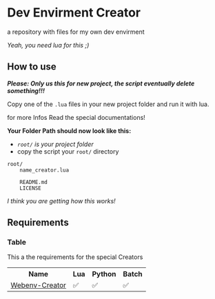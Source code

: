 <!-- written by Shadowdara -->
<!-- https://github.com/weuritz8u/dev-envirment -->


# Dev Envirment Creator

a repository with files for my own dev envirment

*Yeah, you need lua for this ;)*

<!--

## Index

**Infos**

- <a href="#how_to_use">How to use</a>
- <a href="#requirements">Requirements</a>
- <a href="#gitignore">gitignore</a>
- <a href="#contributing">Contributing</a>
- <a href="#license">License</a>
- <a href="#end">End</a>

**Content**

- <a href="#nextjsenc-creator">Nextjsenv-Creator</a>

-->

<h2 id="how_to_use">How to use</h2>

***Please: Only us this for new project, the script eventually
delete something!!!***

Copy one of the `.lua` files in your new project
folder and run it with lua.

for more Infos Read the special documentations!

**Your Folder Path should now look like this:**

- *`root/` is your project folder*
- copy the script your `root/` directory

```
root/
    name_creator.lua

    README.md
    LICENSE
```

*I think you are getting how this works!*


<h2 id="requirements">Requirements</h2>


### Table

This a the requirements for the special Creators

<table>
    <tr>
        <th>Name</th>
        <th>Lua</th>
        <th>Python</th>
        <th>Batch</th>
    </tr>
    <tr>
        <td><a href="#webenv-creator">Webenv-Creator</a</td>
        <td>✅</td>
        <td>✅</td>
        <td>✅</td>
    </tr>
    <!--<tr>
        <td></td>
        <td>❌</td>
        <td>❌</td>
        <td>❌</td>
    </tr>->
</table>


### List
**<a href="#webenv-creator">Webenv-Creator</a>**
- Lua
- Python


<h2 id="content">Content</h2>

Here are now the special documentations for the creators!


<h2 id="webenv-creator">Webenv-Creator</h2>

<a href="https://github.com/weuritz8u/Webenv-Creator">Moved here!</a>


<h2 id="nextjs">Nextjs</h2>

*IMPORTANT: You should copy the **content** of the folder into
yur root folder!*

The folder contains 3 batch files

### installing the requirements

just change the content of the `dev_install.cmd` if you use something
else then next js

### for starting the server

just change the content of the `dev_start.cmd` if you use another
start command then `npm run dev`

### open the homepage / multipele subpages

Made to open multiple pages of the project in the browser

*the page is opened in your standard programm for HTML files,
make sure this is webbrowser!*

- add a new `"name".html`

- paste `<meta http-equiv="refresh" content="0.1;url='THE_PAGE_LINK'">`

- replace `'THE_PAGE_LINK'` with your and REMOVE `''`

- add `"name".html` to `dev_open.bat` in a new line!


<h2 id="gitignore">gitignore</h2>

The Lua file creators are automaticly creating a `.gitignore` file
for the file that are not required for the project ;)


<h2 href="contributing">Contributing</h2>

feel free to contribute and add your Stuff :)

just fork the repository, add your stuff and then create a
pull request, but please document what you are added what it
is used for.


<h2 id="license">License</h2>


### License for using

**`None`**

but it would be very cool and appreciated if you would credit this Github
Repository to help it growing and adding more usefull Stuff for other
people, but not required.


### License for republishing:

MIT License

Copyright (c) 2025 Shadowdara

Permission is hereby granted, free of charge, to any person obtaining a copy
of this software and associated documentation files (the "Software"), to deal
in the Software without restriction, including without limitation the rights
to use, copy, modify, merge, publish, distribute, sublicense, and/or sell
copies of the Software, and to permit persons to whom the Software is
furnished to do so, subject to the following conditions:

The above copyright notice and this permission notice shall be included in all
copies or substantial portions of the Software.

THE SOFTWARE IS PROVIDED "AS IS", WITHOUT WARRANTY OF ANY KIND, EXPRESS OR
IMPLIED, INCLUDING BUT NOT LIMITED TO THE WARRANTIES OF MERCHANTABILITY,
FITNESS FOR A PARTICULAR PURPOSE AND NONINFRINGEMENT. IN NO EVENT SHALL THE
AUTHORS OR COPYRIGHT HOLDERS BE LIABLE FOR ANY CLAIM, DAMAGES OR OTHER
LIABILITY, WHETHER IN AN ACTION OF CONTRACT, TORT OR OTHERWISE, ARISING FROM,
OUT OF OR IN CONNECTION WITH THE SOFTWARE OR THE USE OR OTHER DEALINGS IN THE
SOFTWARE.


### Used Files


#### Local-HTTP-Server

MIT License

Copyright (c) 2025 Shadowdara

Permission is hereby granted, free of charge, to any person obtaining a copy
of this software and associated documentation files (the "Software"), to deal
in the Software without restriction, including without limitation the rights
to use, copy, modify, merge, publish, distribute, sublicense, and/or sell
copies of the Software, and to permit persons to whom the Software is
furnished to do so, subject to the following conditions:

The above copyright notice and this permission notice shall be included in all
copies or substantial portions of the Software.

THE SOFTWARE IS PROVIDED "AS IS", WITHOUT WARRANTY OF ANY KIND, EXPRESS OR
IMPLIED, INCLUDING BUT NOT LIMITED TO THE WARRANTIES OF MERCHANTABILITY,
FITNESS FOR A PARTICULAR PURPOSE AND NONINFRINGEMENT. IN NO EVENT SHALL THE
AUTHORS OR COPYRIGHT HOLDERS BE LIABLE FOR ANY CLAIM, DAMAGES OR OTHER
LIABILITY, WHETHER IN AN ACTION OF CONTRACT, TORT OR OTHERWISE, ARISING FROM,
OUT OF OR IN CONNECTION WITH THE SOFTWARE OR THE USE OR OTHER DEALINGS IN THE
SOFTWARE.


## End

Made by:

- Shadowdara
- weuritz8u

***Thank you for everybody for contributing***


## **Made with ❤️**

-->

<!--
**Project is under MIT LICENSE but credit is only needed for
Republishing**

- <a href="#license_mit">More Infos</a>

- *Dont forget to add the `.gitignore` file!*

## How to use

Copy the **content** of one ore more templatefolders into your project
folder and copy the content of
the `gitignore.template` file and add it your own `.gitignore` file,
then scroll to the folder description *(index here donw below)* and
read the documentation.

***template folders***

- <a href="#nextjs">`nextjs`</a>
- <a href="#local-HTTP-server">`local-HTTP-server`</a>

**Your Folder Path should now look like this:**

- *`root/` is your project folder*
- copy the content of the folder into your `root/` directory

```
root/
    (content of 'local-server')
    (content of 'nextjs')
```

*I think you are getting how this works!*


<-- 
====================================================
====================== Nextjs ======================
====================================================
->

<h2 id="nextjs">Nextjs</h2>

*IMPORTANT: You should copy the **content** of the folder into
yur root folder!*

The folder contains 3 batch files

### installing the requirements

just change the content of the `dev_install.cmd` if you use something
else then next js

### for starting the server

just change the content of the `dev_start.cmd` if you use another
start command then `npm run dev`

### open the homepage / multipele subpages

Made to open multiple pages of the project in the browser

*the page is opened in your standard programm for HTML files,
make sure this is webbrowser!*

- add a new `"name".html`

- paste `<meta http-equiv="refresh" content="0.1;url='THE_PAGE_LINK'">`

- replace `'THE_PAGE_LINK'` with your and REMOVE `''`

- add `"name".html` to `dev_open.bat` in a new line!


<!-- 
====================================================
================= local-HTTP-server ================
====================================================
->

<h2 id="local-HTTP-server">local-HTTP-server</h2>

### Setup

*IMPORTANT: You should copy the **content** of the folder into
yur root folder!*

run `run_server_for_testing.bat` to create a local HTTP Server
in your project folder

This will start a `HTTP Server` with Python in the root directory
*(if python is installed and as a envirment var)*

then the script will open the `localhost`on PORT: `8000` in your
main browser for `.htm` files

then it will open your project folder in `Visual Studio Code`

***<a href="local-server/dev_envirment_dara/other_vs_code.md">
Here: Explanation for other VSCode</a>***

### Better http server

For a more detailed and better HTTP-Server, open the folder
`local-HTTP-server` and copy it's content into `local-server`
/ ***your project root folder***, when you added the new http
server, delete `/dev_envirment_dara/http_server.py` because
you dont need the old http server anymore!

**Your folder path should now look like this:**

```
'project-root-folder'/

    dev_envirment_dara/

        localhost.8000.htm
        other_vs_code.md

    run_server_for_testing.bat

    server_start.py

    addons/
        create_http_server.py
```

*ignore it, if you have already renamed the `other_vs_code.md`
file to `other_vs_code`, i can't show both of them ;)*

then open the `run_server_for_testing.bat` file and replace
*old:* `start python "%cd%\dev_envirment_dara\http_server.py"`
with *new:* `start python "%cd%\server_start.py"`

**Both HTTP Servers will run until you close the terminal!**

**Note**

the better HTTP Server does not start PORT `8000` when Port
`8000` is busy, then the server will search for a new free
Port and display the new Port in the Python console

***<a href="https://github.com/weuritz8u/local-HTTP-server">
More Information about the better HTTP Server</a>***
-->